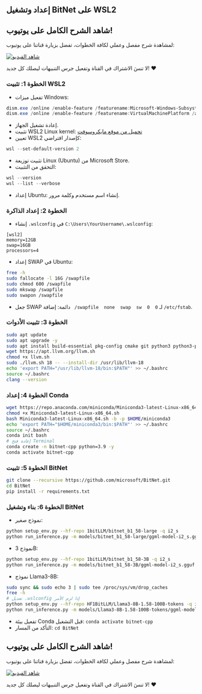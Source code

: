 ## إعداد وتشغيل BitNet على WSL2 
## شاهد الشرح الكامل على يوتيوب!

لمشاهدة شرح مفصل وعملي لكافة الخطوات، تفضل بزيارة قناتنا على يوتيوب:

[![شاهد الفيديو](https://img.youtube.com/vi/4-HJOt53LMw/0.jpg)](https://youtu.be/4-HJOt53LMw)

لا تنسَ الاشتراك في القناة وتفعيل جرس التنبيهات ليصلك كل جديد! ❤️

### الخطوة 1: تثبيت WSL2

- تفعيل ميزات Windows:
```powershell
dism.exe /online /enable-feature /featurename:Microsoft-Windows-Subsystem-Linux /all /norestart
dism.exe /online /enable-feature /featurename:VirtualMachinePlatform /all /norestart
```
- إعادة تشغيل الجهاز.
- تثبيت WSL2 Linux kernel: [تحميل من موقع مايكروسوفت](https://docs.microsoft.com/en-us/windows/wsl/install-manual#step-4---download-the-linux-kernel-update-package)
- تعيين WSL2 كإصدار افتراضي:
```powershell
wsl --set-default-version 2
```
- تثبيت توزيعة Linux (Ubuntu) من Microsoft Store.
- التحقق من التثبيت:
```powershell
wsl --version
wsl --list --verbose
```
- إعداد Ubuntu: إنشاء اسم مستخدم وكلمة مرور.


### الخطوة 2: إعداد الذاكرة

- إنشاء `.wslconfig` في `C:\Users\YourUsername\.wslconfig`:
```
[wsl2]
memory=12GB
swap=16GB
processors=4
```
- إعداد SWAP في Ubuntu:
```bash
free -h
sudo fallocate -l 16G /swapfile
sudo chmod 600 /swapfile
sudo mkswap /swapfile
sudo swapon /swapfile
```
- جعل SWAP دائمة: إضافة ` /swapfile  none  swap  sw  0  0`  لـ `/etc/fstab`.


### الخطوة 3: تثبيت الأدوات

```bash
sudo apt update
sudo apt upgrade -y
sudo apt install build-essential pkg-config cmake git python3 python3-pip ninja-build -y
wget https://apt.llvm.org/llvm.sh
chmod +x llvm.sh
sudo ./llvm.sh 18 -- --install-dir /usr/lib/llvm-18
echo 'export PATH="/usr/lib/llvm-18/bin:$PATH"' >> ~/.bashrc
source ~/.bashrc
clang --version
```


### الخطوة 4: إعداد Conda

```bash
wget https://repo.anaconda.com/miniconda/Miniconda3-latest-Linux-x86_64.sh
chmod +x Miniconda3-latest-Linux-x86_64.sh
bash Miniconda3-latest-Linux-x86_64.sh -b -p $HOME/miniconda3
echo 'export PATH="$HOME/miniconda3/bin:$PATH"' >> ~/.bashrc
source ~/.bashrc
conda init bash
# إعادة فتح Terminal
conda create -n bitnet-cpp python=3.9 -y
conda activate bitnet-cpp
```


### الخطوة 5: تثبيت BitNet

```bash
git clone --recursive https://github.com/microsoft/BitNet.git
cd BitNet
pip install -r requirements.txt
```


### الخطوة 6: بناء وتشغيل BitNet

- نموذج صغير:
```bash
python setup_env.py --hf-repo 1bitLLM/bitnet_b1_58-large -q i2_s
python run_inference.py -m models/bitnet_b1_58-large/ggml-model-i2_s.gguf -p "What is the capital of France?"
```

- نموذج 3B:
```bash
python setup_env.py --hf-repo 1bitLLM/bitnet_b1_58-3B -q i2_s
python run_inference.py -m models/bitnet_b1_58-3B/ggml-model-i2_s.gguf -p "What is the capital of France?"
```

- نموذج Llama3-8B:
```bash
sudo sync && sudo echo 3 | sudo tee /proc/sys/vm/drop_caches
free -h
# تعديل .wslconfig إذا لزم الأمر
python setup_env.py --hf-repo HF1BitLLM/Llama3-8B-1.58-100B-tokens -q i2_s
python run_inference.py -m models/Llama3-8B-1.58-100B-tokens/ggml-model-i2_s.gguf -p "Name three types of pets that people commonly keep at home:\nAnswer:"
```
- تفعيل بيئة Conda قبل التشغيل: `conda activate bitnet-cpp`
-  التأكد من المسار: `cd BitNet`

## شاهد الشرح الكامل على يوتيوب!

لمشاهدة شرح مفصل وعملي لكافة الخطوات، تفضل بزيارة قناتنا على يوتيوب:

[![شاهد الفيديو](https://img.youtube.com/vi/4-HJOt53LMw/0.jpg)](https://youtu.be/4-HJOt53LMw)

لا تنسَ الاشتراك في القناة وتفعيل جرس التنبيهات ليصلك كل جديد! ❤️

